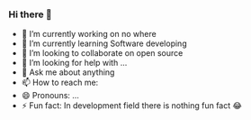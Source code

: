### Hi there 👋

- 🔭 I’m currently working on no where
- 🌱 I’m currently learning Software developing
- 👯 I’m looking to collaborate on open source
- 🤔 I’m looking for help with ...
- 💬 Ask me about anything
- 📫 How to reach me: 
- 😄 Pronouns: ...
- ⚡ Fun fact: In development field there is nothing fun fact 😂
